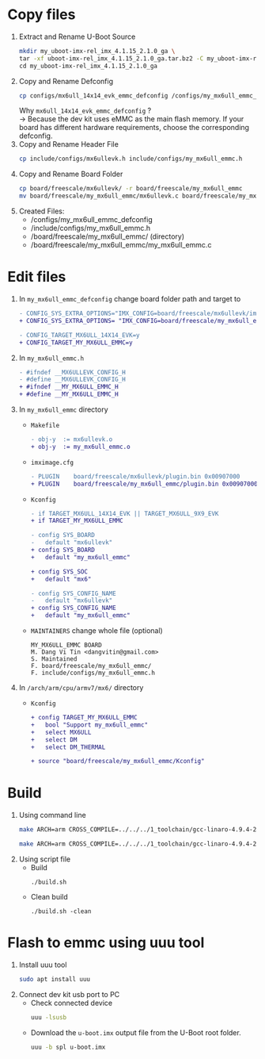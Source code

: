 # Copy files
1. Extract and Rename U-Boot Source
    ```bash
    mkdir my_uboot-imx-rel_imx_4.1.15_2.1.0_ga \
    tar -xf uboot-imx-rel_imx_4.1.15_2.1.0_ga.tar.bz2 -C my_uboot-imx-rel_imx_4.1.15_2.1.0_ga \
    cd my_uboot-imx-rel_imx_4.1.15_2.1.0_ga
    ```
2. Copy and Rename Defconfig
    ```bash
    cp configs/mx6ull_14x14_evk_emmc_defconfig /configs/my_mx6ull_emmc_defconfig
    ```
    Why `mx6ull_14x14_evk_emmc_defconfig` ?  
    -> Because the dev kit uses eMMC as the main flash memory. If your board has different hardware requirements, choose the corresponding defconfig.
3. Copy and Rename Header File
    ```bash
    cp include/configs/mx6ullevk.h include/configs/my_mx6ull_emmc.h
    ```
4. Copy and Rename Board Folder
    ```bash
    cp board/freescale/mx6ullevk/ -r board/freescale/my_mx6ull_emmc
    mv board/freescale/my_mx6ull_emmc/mx6ullevk.c board/freescale/my_mx6ull_emmc/my_mx6ull_emmc.c
    ```
5. Created Files:
    - /configs/my_mx6ull_emmc_defconfig
    - /include/configs/my_mx6ull_emmc.h
    - /board/freescale/my_mx6ull_emmc/ (directory)
    - /board/freescale/my_mx6ull_emmc/my_mx6ull_emmc.c

# Edit files
1. In `my_mx6ull_emmc_defconfig` change board folder path and target to
    ```diff
    - CONFIG_SYS_EXTRA_OPTIONS="IMX_CONFIG=board/freescale/mx6ullevk/imximage.cfg,MX6ULL_EVK_EMMC_REWORK"
    + CONFIG_SYS_EXTRA_OPTIONS= "IMX_CONFIG=board/freescale/my_mx6ull_emmc/imximage.cfg,MX6ULL_EVK_EMMC_REWORK"
    
    - CONFIG_TARGET_MX6ULL_14X14_EVK=y
    + CONFIG_TARGET_MY_MX6ULL_EMMC=y
    ```
2. In `my_mx6ull_emmc.h`
    ```diff
    - #ifndef __MX6ULLEVK_CONFIG_H
    - #define __MX6ULLEVK_CONFIG_H
    + #ifndef __MY_MX6ULL_EMMC_H
    + #define __MY_MX6ULL_EMMC_H
    ```

3. In `my_mx6ull_emmc` directory
    - `Makefile`
        ```diff
        - obj-y  := mx6ullevk.o
        + obj-y  := my_mx6ull_emmc.o
        ```
    - `imximage.cfg`
        ```diff
        - PLUGIN	board/freescale/mx6ullevk/plugin.bin 0x00907000
        + PLUGIN	board/freescale/my_mx6ull_emmc/plugin.bin 0x00907000
        ```
    - `Kconfig`
        ```diff
        - if TARGET_MX6ULL_14X14_EVK || TARGET_MX6ULL_9X9_EVK
        + if TARGET_MY_MX6ULL_EMMC

        - config SYS_BOARD
	    -   default "mx6ullevk"
        + config SYS_BOARD
        +   default "my_mx6ull_emmc"

        + config SYS_SOC
        +   default "mx6"

        - config SYS_CONFIG_NAME
	    -   default "mx6ullevk"
        + config SYS_CONFIG_NAME
        +   default "my_mx6ull_emmc"
        ```
    - `MAINTAINERS` change whole file (optional)
        ```make
        MY_MX6ULL_EMMC BOARD
        M. Dang Vi Tin <dangvitin@gmail.com>
        S. Maintained
        F. board/freescale/my_mx6ull_emmc/
        F. include/configs/my_mx6ull_emmc.h
        ```
4. In `/arch/arm/cpu/armv7/mx6/` directory
    - `Kconfig`
        ```diff
        + config TARGET_MY_MX6ULL_EMMC
        +   bool "Support my_mx6ull_emmc"
        +   select MX6ULL
        +   select DM
        +   select DM_THERMAL

        + source "board/freescale/my_mx6ull_emmc/Kconfig"
        ```

# Build
1. Using command line
    ```bash
    make ARCH=arm CROSS_COMPILE=../../../1_toolchain/gcc-linaro-4.9.4-2017.01-x86_64_arm-linux-gnueabihf/bin/arm-linux-gnueabihf- my_mx6ull_emmc_defconfig

    make ARCH=arm CROSS_COMPILE=../../../1_toolchain/gcc-linaro-4.9.4-2017.01-x86_64_arm-linux-gnueabihf/bin/arm-linux-gnueabihf- -j12
    ```
2. Using script file
    - Build
        ```
        ./build.sh
        ```
    - Clean build
        ```
        ./build.sh -clean
        ```
# Flash to emmc using uuu tool
1. Install uuu tool
    ```bash
    sudo apt install uuu
    ```
2. Connect dev kit usb port to PC
    - Check connected device
        ```bash
        uuu -lsusb
        ```
    - Download the `u-boot.imx` output file from the U-Boot root folder.
        ```bash
        uuu -b spl u-boot.imx
        ```